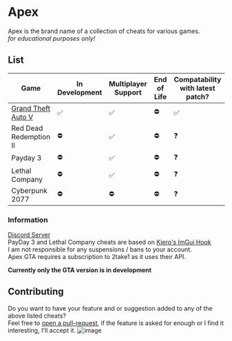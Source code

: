 # Apex 

Apex is the brand name of a collection of cheats for various games. \
*for educational purposes only!*

## List
Game | In Development | Multiplayer Support | End of Life | Compatability with latest patch?
------------ | ------------- | ------------- | ------------- | -------------
[Grand Theft Auto V](https://github.com/Unknxwn007/Apex/tree/main/grandtheftautov) | ✅ | ✅ | ⛔ | ✅
Red Dead Redemption II | ⛔ | ✅ | ⛔ | ❓
Payday 3 | ⛔ | ✅ | ⛔ | ❓
Lethal Company | ⛔ | ✅ | ⛔ | ❓
Cyberpunk 2077 | ⛔ | ⛔ | ⛔ | ❓

### Information
[Discord Server](https://discord.gg/jWJMPNbWD8) \
PayDay 3 and Lethal Company cheats are based on [Kiero's ImGui Hook](https://github.com/rdbo/ImGui-DirectX-11-Kiero-Hook) \
I am not responsible for any suspensions / bans to your account. \
Apex GTA requires a subscription to 2take1 as it uses their API.

**Currently only the GTA version is in development**

## Contributing
Do you want to have your feature and or suggestion added to any of the above listed cheats? \
Feel free to [open a pull-request](https://github.com/Unknxwn007/Apex/pulls), if the feature is asked for enough or I find it interesting, I'll accept it. 
![image](https://github.com/Unknxwn007/Apex/assets/122758988/88407abf-a254-4f39-b27d-0394bb1a0008)
